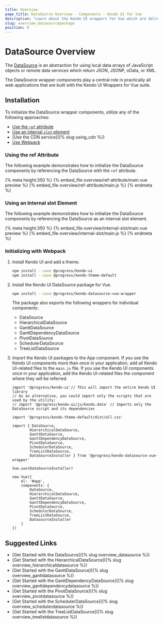 ```yaml
---
title: Overview
page_title: DataSource Overview - Components - Kendo UI for Vue
description: "Learn about the Kendo UI wrappers for Vue which are delivered by the DataSource package."
slug: overview_datasourcepackage
position: 0
---
```


<div><WrapperBanner></WrapperBanner></div>

# DataSource Overview

The [DataSource](https://docs.telerik.com/kendo-ui/framework/datasource/overview) is an abstraction for using local data arrays of JavaScript objects or remote data services which return JSON, JSONP, oData, or XML.

The DataSource wrapper components play a central role in practically all web applications that are built with the Kendo UI Wrappers for Vue suite.

<div data-component="StartFreeTrialSection"></div>

## Installation

To initialize the DataSource wrapper components, utilize any of the following approaches:

* [Use the `ref` attribute](#toc-using-the-ref-attribute)
* [Use an internal `slot` element](#toc-using-an-internal-slot-element)
* [Use the CDN service]({% slug using_cdn %})
* [Use Webpack](#toc-initializing-with-webpack)

### Using the ref Attribute

The following example demonstrates how to initialize the DataSource components by referencing the DataSource with the `ref` attribute.

{% meta height:350 %}
{% embed_file overview/ref-attribute/main.vue preview %}
{% embed_file overview/ref-attribute/main.js %}
{% endmeta %}

### Using an Internal slot Element

The following example demonstrates how to initialize the DataSource components by referencing the DataSource as an internal slot element.

{% meta height:350 %}
{% embed_file overview/internal-slot/main.vue preview %}
{% embed_file overview/internal-slot/main.js %}
{% endmeta %}

### Initializing with Webpack

1. Install Kendo UI and add a theme.

    ```sh
    npm install --save @progress/kendo-ui
    npm install --save @progress/kendo-theme-default
    ```

1. Install the Kendo UI DataSource package for Vue.

    ```sh
    npm install --save @progress/kendo-datasource-vue-wrapper
    ```

	The package also exports the following wrappers for individual components:

	* DataSource
	* HierarchicalDataSource
	* GanttDataSource
	* GanttDependencyDataSource
	* PivotDataSource
	* SchedulerDataSource
	* TreeListDataSource

1. Import the Kendo UI packages to the App component. If you use the Kendo UI components more than once in your application, add all Kendo UI-related files to the `main.js` file. If you use the Kendo UI components once in your application, add the Kendo UI-related files the component where they will be referred.

    ```js-no-run
    import '@progress/kendo-ui'// This will import the entire Kendo UI library
    // As an alternative, you could import only the scripts that are used by the utility:
    // import '@progress/kendo-ui/js/kendo.data' // Imports only the DataSource script and its dependencies

    import '@progress/kendo-theme-default/dist/all.css'

	import { DataSource,
			HierarchicalDataSource,
			GanttDataSource,
			GanttDependencyDataSource,
			PivotDataSource,
			SchedulerDataSource,
			TreeListDataSource,
			DataSourceInstaller } from '@progress/kendo-datasource-vue-wrapper'

    Vue.use(DataSourceInstaller)

    new Vue({
        el: '#app',
        components: {
            DataSource,
			HierarchicalDataSource,
			GanttDataSource,
			GanttDependencyDataSource,
			PivotDataSource,
			SchedulerDataSource,
			TreeListDataSource,
			DatasourceInstaller
        }
    })
    ```

## Suggested Links

* [Get Started with the DataSource]({% slug overview_datasource %})
* [Get Started with the HierarchicalDataSource]({% slug overview_hierarchicaldatasource %})
* [Get Started with the GanttDataSource]({% slug overview_ganttdatasource %})
* [Get Started with the GanttDependencyDataSource]({% slug overview_ganttdependencydatasource %})
* [Get Started with the PivotDataSource]({% slug overview_pivotdatasource %})
* [Get Started with the SchedulerDataSource]({% slug overview_schedulerdatasource %})
* [Get Started with the TreeListDataSource]({% slug overview_treelistdatasource %})
